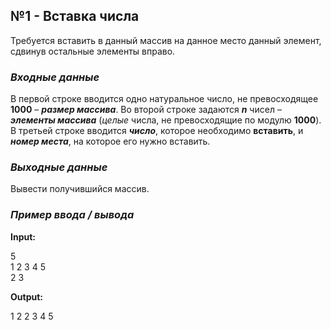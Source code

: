 ## №1 - Вставка числа
Требуется вставить в данный массив на данное место данный элемент, сдвинув остальные элементы вправо.

### ***Входные данные***

В первой строке вводится одно натуральное число, не превосходящее **1000** – ***размер массива***. Во второй строке задаются ***n*** чисел – ***элементы массива*** (*целые* числа, не превосходящие по модулю **1000**). В третьей строке вводится ***число***, которое необходимо **вставить**, и ***номер места***, на которое его нужно вставить.

### ***Выходные данные***

Вывести получившийся массив.

### ***Пример ввода / вывода***

**Input:**

5\
1 2 3 4 5\
2 3

**Output:**

1 2 2 3 4 5
